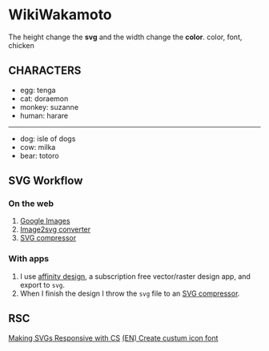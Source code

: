 # WikiWakamoto
The height change the **svg** and the width change the **color**.
color, font, chicken


## CHARACTERS
- egg: tenga
- cat: doraemon
- monkey: suzanne
- human: harare
---
- dog: isle of dogs
- cow: milka
- bear: totoro


## SVG Workflow 
### On the web
1. [Google Images](https://www.google.com/imghp?tbm=isch&tbs=imgo:1)
2. [Image2svg converter](https://image.online-convert.com/convert-to-svg)
3. [SVG compressor](https://vecta.io/nano)


### With apps
1. I use [affinity design](https://affinity.serif.com/en-gb/designer/), a subscription free vector/raster design app, and export to `svg`.
2. When I finish the design I throw the `svg` file to an [SVG compressor](https://vecta.io/nano).


## RSC
[Making SVGs Responsive with CS](https://tympanus.net/codrops/2014/08/19/making-svgs-responsive-with-css/)
[ (EN) Create custum icon font](https://youtu.be/XCt_v1JEVSs)


